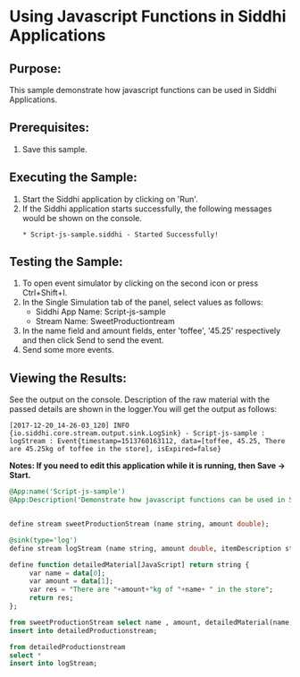 # Using Javascript Functions in Siddhi Applications

## Purpose:
This sample demonstrate how javascript functions can be used in Siddhi Applications.

## Prerequisites:
1. Save this sample.

## Executing the Sample:
1. Start the Siddhi application by clicking on 'Run'.
2. If the Siddhi application starts successfully, the following messages would be shown on the console.
     ```
     * Script-js-sample.siddhi - Started Successfully!
     ```

## Testing the Sample:
1. To open event simulator by clicking on the second icon or press Ctrl+Shift+I.
2. In the Single Simulation tab of the panel, select values as follows:
     * Siddhi App Name: Script-js-sample
     * Stream Name: SweetProductiontream
3. In the name field and amount fields, enter 'toffee', '45.25' respectively and then click Send to send the event.
4. Send some more events.

## Viewing the Results:
See the output on the console. Description of the raw material with the passed details are shown in the logger.You will get the output as follows:
```
[2017-12-20_14-26-03_120] INFO {io.siddhi.core.stream.output.sink.LogSink} - Script-js-sample : logStream : Event{timestamp=1513760163112, data=[toffee, 45.25, There are 45.25kg of toffee in the store], isExpired=false}
```

**Notes: If you need to edit this application while it is running, then Save -> Start.**

```sql
@App:name('Script-js-sample')
@App:Description('Demonstrate how javascript functions can be used in Siddhi Applications.')


define stream sweetProductionStream (name string, amount double);

@sink(type='log')
define stream logStream (name string, amount double, itemDescription string);

define function detailedMaterial[JavaScript] return string {
     var name = data[0];
     var amount = data[1];
     var res = "There are "+amount+"kg of "+name+ " in the store";
     return res;
};

from sweetProductionStream select name , amount, detailedMaterial(name,amount) as itemDescription
insert into detailedProductionstream;

from detailedProductionstream
select *
insert into logStream;
```